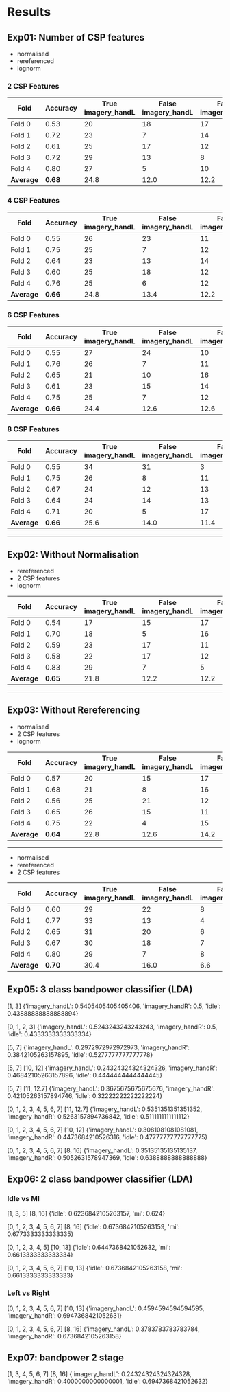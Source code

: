 # Results


## Exp01: Number of CSP features
- normalised
- rereferenced
- lognorm

### 2 CSP Features


Fold |Accuracy	| True imagery_handL	| False imagery_handL	| False imagery_handR	| True imagery_handR |
--- |--- |--- |--- |--- |--- |
Fold 0 | 0.53		| 20		| 18		| 17		| 20 |
Fold 1 | 0.72		| 23		| 7		| 14		| 31 |
Fold 2 | 0.61		| 25		| 17		| 12		| 21 |
Fold 3 | 0.72		| 29		| 13		| 8		| 25 |
Fold 4 | 0.80		| 27		| 5		| 10		| 33 |
**Average** |**0.68**		| 24.8		| 12.0		| 12.2		| 26.0 |


### 4 CSP Features
Fold |Accuracy	| True imagery_handL	| False imagery_handL	| False imagery_handR	| True imagery_handR |
--- |--- |--- |--- |--- |--- |
Fold 0 | 0.55		| 26		| 23		| 11		| 15 |
Fold 1 | 0.75		| 25		| 7		| 12		| 31 |
Fold 2 | 0.64		| 23		| 13		| 14		| 25 |
Fold 3 | 0.60		| 25		| 18		| 12		| 20 |
Fold 4 | 0.76		| 25		| 6		| 12		| 32 |
**Average** |**0.66**		| 24.8		| 13.4		| 12.2		| 24.6 |


### 6 CSP Features
Fold |Accuracy	| True imagery_handL	| False imagery_handL	| False imagery_handR	| True imagery_handR |
--- |--- |--- |--- |--- |--- |
Fold 0 | 0.55		| 27		| 24		| 10		| 14 |
Fold 1 | 0.76		| 26		| 7		| 11		| 31 |
Fold 2 | 0.65		| 21		| 10		| 16		| 28 |
Fold 3 | 0.61		| 23		| 15		| 14		| 23 |
Fold 4 | 0.75		| 25		| 7		| 12		| 31 |
**Average** |**0.66**		| 24.4		| 12.6		| 12.6		| 25.4 |

### 8 CSP Features
Fold |Accuracy	| True imagery_handL	| False imagery_handL	| False imagery_handR	| True imagery_handR |
--- |--- |--- |--- |--- |--- |
Fold 0 | 0.55		| 34		| 31		| 3		| 7 |
Fold 1 | 0.75		| 26		| 8		| 11		| 30 |
Fold 2 | 0.67		| 24		| 12		| 13		| 26 |
Fold 3 | 0.64		| 24		| 14		| 13		| 24 |
Fold 4 | 0.71		| 20		| 5		| 17		| 33 |
**Average** |**0.66**		| 25.6		| 14.0		| 11.4		| 24.0 |

___
## Exp02: Without Normalisation
- rereferenced
- 2 CSP features
- lognorm

Fold |Accuracy	| True imagery_handL	| False imagery_handL	| False imagery_handR	| True imagery_handR |
--- |--- |--- |--- |--- |--- |
Fold 0 | 0.54		| 17		| 15		| 17		| 20 |
Fold 1 | 0.70		| 18		| 5		| 16		| 30 |
Fold 2 | 0.59		| 23		| 17		| 11		| 18 |
Fold 3 | 0.58		| 22		| 17		| 12		| 18 |
Fold 4 | 0.83		| 29		| 7		| 5		| 28 |
**Average** |**0.65**		| 21.8		| 12.2		| 12.2		| 22.8 |


___
## Exp03: Without Rereferencing
- normalised
- 2 CSP features
- lognorm

Fold |Accuracy	| True imagery_handL	| False imagery_handL	| False imagery_handR	| True imagery_handR |
--- |--- |--- |--- |--- |--- |
Fold 0 | 0.57		| 20		| 15		| 17		| 23 |
Fold 1 | 0.68		| 21		| 8		| 16		| 30 |
Fold 2 | 0.56		| 25		| 21		| 12		| 17 |
Fold 3 | 0.65		| 26		| 15		| 11		| 23 |
Fold 4 | 0.75		| 22		| 4		| 15		| 34 |
**Average** |**0.64**		| 22.8		| 12.6		| 14.2		| 25.4 |


---

- normalised
- rereferenced
- 2 CSP features

Fold |Accuracy	| True imagery_handL	| False imagery_handL	| False imagery_handR	| True imagery_handR |
--- |--- |--- |--- |--- |--- |
Fold 0 | 0.60		| 29		| 22		| 8		| 16 |
Fold 1 | 0.77		| 33		| 13		| 4		| 25 |
Fold 2 | 0.65		| 31		| 20		| 6		| 18 |
Fold 3 | 0.67		| 30		| 18		| 7		| 20 |
Fold 4 | 0.80		| 29		| 7		| 8		| 31 |
**Average** |**0.70**		| 30.4		| 16.0		| 6.6		| 22.0 |


## Exp05: 3 class bandpower classifier (LDA)
[1, 3]
{'imagery_handL': 0.5405405405405406, 'imagery_handR': 0.5, 'idle': 0.43888888888888894}

[0, 1, 2, 3]
{'imagery_handL': 0.5243243243243243, 'imagery_handR': 0.5, 'idle': 0.4333333333333334}

[5, 7]
{'imagery_handL': 0.2972972972972973, 'imagery_handR': 0.3842105263157895, 'idle': 0.5277777777777778}

[5, 7] [10, 12]
{'imagery_handL': 0.24324324324324326, 'imagery_handR': 0.46842105263157896, 'idle': 0.4444444444444445}

[5, 7] [11, 12.7]
{'imagery_handL': 0.3675675675675676, 'imagery_handR': 0.42105263157894746, 'idle': 0.32222222222222224}

[0, 1, 2, 3, 4, 5, 6, 7] [11, 12.7]
{'imagery_handL': 0.5351351351351352, 'imagery_handR': 0.5263157894736842, 'idle': 0.5111111111111112}

[0, 1, 2, 3, 4, 5, 6, 7] [10, 12]
{'imagery_handL': 0.3081081081081081, 'imagery_handR': 0.4473684210526316, 'idle': 0.47777777777777775}

[0, 1, 2, 3, 4, 5, 6, 7] [8, 16]
{'imagery_handL': 0.35135135135135137, 'imagery_handR': 0.5052631578947369, 'idle': 0.6388888888888888}


## Exp06: 2 class bandpower classifier (LDA)

### Idle vs MI
[1, 3, 5] [8, 16]
{'idle': 0.6236842105263157, 'mi': 0.624}

[0, 1, 2, 3, 4, 5, 6, 7] [8, 16]
{'idle': 0.6736842105263159, 'mi': 0.6773333333333335}

[0, 1, 2, 3, 4, 5] [10, 13]
{'idle': 0.6447368421052632, 'mi': 0.6613333333333334}

[0, 1, 2, 3, 4, 5, 6, 7] [10, 13]
{'idle': 0.6736842105263158, 'mi': 0.6613333333333333}

### Left vs Right
[0, 1, 2, 3, 4, 5, 6, 7] [10, 13]
{'imagery_handL': 0.4594594594594595, 'imagery_handR': 0.6947368421052631}

[0, 1, 2, 3, 4, 5, 6, 7] [8, 16]
{'imagery_handL': 0.3783783783783784, 'imagery_handR': 0.6736842105263158}


## Exp07: bandpower 2 stage
<!-- accuracies are P(idle predicted | idle) -->
[1, 3, 4, 5, 6, 7] [8, 16]
{'imagery_handL': 0.24324324324324328, 'imagery_handR': 0.4000000000000001, 'idle': 0.6947368421052632}
